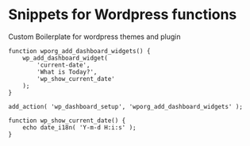 # Snippets for Wordpress functions
Custom Boilerplate for wordpress themes and plugin
```
function wporg_add_dashboard_widgets() {
	wp_add_dashboard_widget(
		'current-date',
		'What is Today?',
		'wp_show_current_date'
	);
}

add_action( 'wp_dashboard_setup', 'wporg_add_dashboard_widgets' );

function wp_show_current_date() {
	echo date_i18n( 'Y-m-d H:i:s' );
}

```